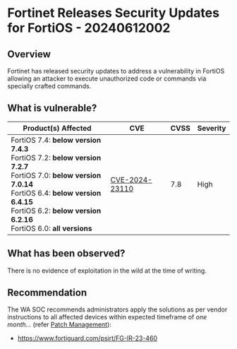# Fortinet Releases Security Updates for FortiOS - 20240612002

## Overview

Fortinet has released security updates to address a vulnerability in FortiOS allowing an attacker to execute unauthorized code or commands via specially crafted commands.

## What is vulnerable?

| Product(s) Affected | CVE  | CVSS | Severity |
| ------------------- | ---- | ---- | ---- | 
| FortiOS 7.4: **below version 7.4.3** </br> FortiOS 7.2: **below version 7.2.7** </br> FortiOS 7.0: **below version 7.0.14** </br> FortiOS 6.4: **below version 6.4.15** </br> FortiOS 6.2: **below version 6.2.16** </br> FortiOS 6.0: **all versions** | [CVE-2024-23110](https://nvd.nist.gov/vuln/detail/CVE-2024-23110) | 7.8  | High | -------------------   | 

## What has been observed?

There is no evidence of exploitation in the wild at the time of writing.

## Recommendation

The WA SOC recommends administrators apply the solutions as per vendor instructions to all affected devices within expected timeframe of *one month...* (refer [Patch Management](../guidelines/patch-management.md)):

- <https://www.fortiguard.com/psirt/FG-IR-23-460>
